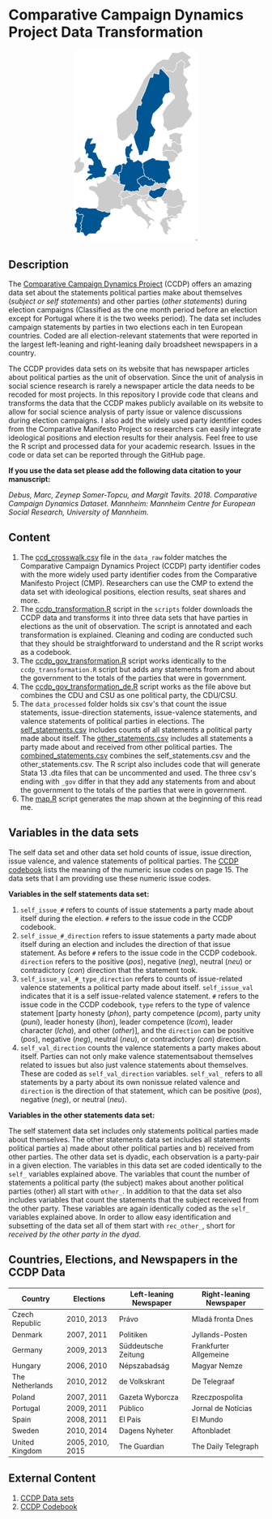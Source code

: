 # Comparative Campaign Dynamics Project Data Transformation

<p align="center">
<img src="figures/countries.png" width="250">
</p>

## Description

The [Comparative Campaign Dynamics Project](https://www.mzes.uni-mannheim.de/d7/en/datasets/comparative-campaign-dynamics-dataset) (CCDP) offers an amazing data set about the statements political parties make about themselves (*subject or self statements*) and other parties (*other statements*) during election campaigns (Classified as the one month period before an election except for Portugal where it is the two weeks period). The data set includes campaign statements by parties in two elections each in ten European countries. Coded are all election-relevant statements that were reported in the largest left-leaning and right-leaning daily broadsheet newspapers in a country. 

The CCDP provides data sets on its website that has newspaper articles about political parties as the unit of observation. Since the unit of analysis in social science research is rarely a newspaper article the data needs to be recoded for most projects. In this repository I provide code that cleans and transforms the data that the CCDP makes publicly available on its website to allow for social science analysis of party issue or valence discussions during election campaigns. I also add the widely used party identifier codes from the Comparative Manifesto Project so researchers can easily integrate ideological positions and election results for their analysis. Feel free to use the R script and processed data for your academic research. Issues in the code or data set can be reported through the GitHub page. 

**If you use the data set please add the following data citation to your manuscript:**

*Debus, Marc, Zeynep Somer-Topcu, and Margit Tavits. 2018. Comparative Campaign Dynamics Dataset. Mannheim: Mannheim Centre for European Social Research, University of Mannheim.*


## Content
1. The [ccd_crosswalk.csv](./data_raw/ccd_crosswalk.csv) file in the ``data_raw`` folder matches the Comparative Campaign Dynamics Project (CCDP) party identifier codes with the more widely used party identifier codes from the Comparative Manifesto Project (CMP). Researchers can use the CMP to extend the data set with ideological positions, election results, seat shares and more. 
2. The [ccdp_transformation.R](./scripts/ccdp_transformation.R) script in the ``scripts`` folder downloads the CCDP data and transforms it into three data sets that have parties in elections as the unit of observation. The script is annotated and each transformation is explained. Cleaning and coding are conducted such that they should be straightforward to understand and the R script works as a codebook. 
3. The [ccdp_gov_transformation.R](./scripts/ccdp_gov_transformation.R) script works identically to the ``ccdp_transformation.R`` script but adds any statements from and about the government to the totals of the parties that were in government. 
4. The [ccdp_gov_transformation_de.R](./scripts/ccdp_gov_transformation_de.R) script works as the file above but combines the CDU and CSU as one political party, the CDU/CSU.
5. The ``data_processed`` folder holds six csv's that count the issue statements, issue-direction statements, issue-valence statements, and valence statements of political parties in elections. The [self_statements.csv](./data_processed/self_statements.csv) includes counts of all statements a political party made about itself. The [other_statements.csv](./data_processed/other_statements.csv) includes all statements a party made about and received from other political parties. The [combined_statements.csv](./data_processed/combined_statements.csv) combines the self_statements.csv and the other_statements.csv. The R script also includes code that will generate Stata 13 .dta files that can be uncommented and used. The three csv's ending with ``_gov`` differ in that they add any statements from and about the government to the totals of the parties that were in government.
6. The [map.R](./scripts/map.R) script generates the map shown at the beginning of this read me. 

## Variables in the data sets
The self data set and other data set hold counts of issue, issue direction, issue valence, and valence statements of political parties. The [CCDP codebook](http://www.mzes.uni-mannheim.de/publications/wp/wp-167.pdf) lists the meaning of the numeric issue codes on page 15. The data sets that I am providing use these numeric issue codes. 

**Variables in the self statements data set:**

1. ``self_issue_#`` refers to counts of issue statements a party made about itself during the election. ``#`` refers to the issue code in the CCDP codebook. 
2. ``self_issue_#_direction`` refers to issue statements a party made about itself during an election and includes the direction of that issue statement. As before ``#`` refers to the issue code in the CCDP codebook. ``direction`` refers to the positive (*pos*), negative (*neg*), neutral (*neu*) or contradictory (*con*) direction that the statement took. 
3. ``self_issue_val_#_type_direction`` refers to counts of issue-related valence statements a political party made about itself. ``self_issue_val`` indicates that it is a self issue-related valence statement. ``#`` refers to the issue code in the CCDP codebook, ``type`` refers to the type of valence statement [party honesty (*phon*), party competence (*pcom*), party unity (*puni*), leader honesty (*lhon*), leader competence (*lcom*), leader character (*lcha*), and other (*other*)], and the ``direction`` can be positive (*pos*), negative (*neg*), neutral (*neu*), or contradictory (*con*) direction. 
4. ``self_val_direction`` counts the valence statements a party makes about itself. Parties can not only make valence statementsabout themselves related to issues but also just valence statements about themselves. These are coded as ``self_val_direction`` variables. ``self_val_`` refers to all statements by a party about its own nonissue related valence and ``direction`` is the direction of that statement, which can be positive (*pos*), negative (*neg*), or neutral (*neu*). 


**Variables in the other statements data set:**

The self statement data set includes only statements political parties made about themselves. The other statements data set includes all statements political parties a) made about other political parties and b) received from other parties. The other data set is dyadic, each observation is a party-pair in a given election. The variables in this data set are coded identically to the ``self_`` variables explained above. The variables that count the number of statements a political party (the subject) makes about another political parties (other) all start with ``other_``. In addition to that the data set also includes variables that count the statements that the subject received from the other party. These variables are again identically coded as the ``self_`` variables explained above. In order to allow easy identification and subsetting of the data set all of them start with ``rec_other_``, short for *received by the other party in the dyad*.


## Countries, Elections, and Newspapers in the CCDP Data
| Country  |  Elections | Left-leaning Newspaper  | Right-leaning Newspaper  |
|---|---|---|---|
|Czech Republic |2010, 2013 |Právo |Mladá fronta Dnes |
|Denmark |2007, 2011 |Politiken |Jyllands-Posten |
|Germany |2009, 2013 | Süddeutsche Zeitung | Frankfurter Allgemeine |
|Hungary  | 2006, 2010|Népszabadság |Magyar Nemze |
|The Netherlands  | 2010, 2012 |de Volkskrant |De Telegraaf |
|Poland | 2007, 2011 |Gazeta Wyborcza | Rzeczpospolita|
|Portugal | 2009, 2011 | Público| Jornal de Notícias|
|Spain | 2008, 2011  |El País |El Mundo |
|Sweden |2010, 2014 | Dagens Nyheter| Aftonbladet|
|United Kingdom | 2005, 2010, 2015 | The Guardian| The Daily Telegraph |

## External Content
1. [CCDP Data sets](https://www.mzes.uni-mannheim.de/d7/en/datasets/comparative-campaign-dynamics-dataset)
2. [CCDP Codebook](http://www.mzes.uni-mannheim.de/publications/wp/wp-167.pdf)